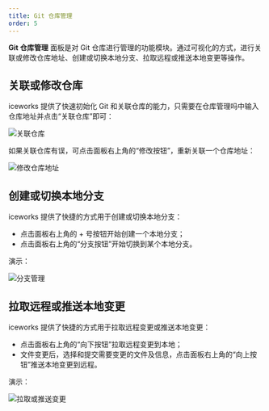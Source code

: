 ```yaml
---
title: Git 仓库管理
order: 5
---
```


**Git 仓库管理** 面板是对 Git 仓库进行管理的功能模块。通过可视化的方式，进行关联或修改仓库地址、创建或切换本地分支、拉取远程或推送本地变更等操作。

## 关联或修改仓库

iceworks 提供了快速初始化 Git 和关联仓库的能力，只需要在仓库管理吗中输入仓库地址并点击“关联仓库”即可：

![关联仓库](https://img.alicdn.com/tfs/TB1b4q.abr1gK0jSZR0XXbP8XXa-1425-745.gif)

如果关联仓库有误，可点击面板右上角的“修改按钮”，重新关联一个仓库地址：

![修改仓库地址](https://img.alicdn.com/tfs/TB1TAO_aoH1gK0jSZSyXXXtlpXa-1425-745.gif)

## 创建或切换本地分支

iceworks 提供了快捷的方式用于创建或切换本地分支：

- 点击面板右上角的 + 号按钮开始创建一个本地分支；
- 点击面板右上角的“分支按钮”开始切换到某个本地分支。

演示：

![分支管理](https://img.alicdn.com/tfs/TB1RpS8aa67gK0jSZFHXXa9jVXa-1425-745.gif)

## 拉取远程或推送本地变更

iceworks 提供了快捷的方式用于拉取远程变更或推送本地变更：

- 点击面板右上角的“向下按钮”拉取远程变更到本地；
- 文件变更后，选择和提交需要变更的文件及信息，点击面板右上角的“向上按钮”推送本地变更到远程。

演示：

![拉取或推送变更](https://img.alicdn.com/tfs/TB1zefXabH1gK0jSZFwXXc7aXXa-1425-745.gif)
